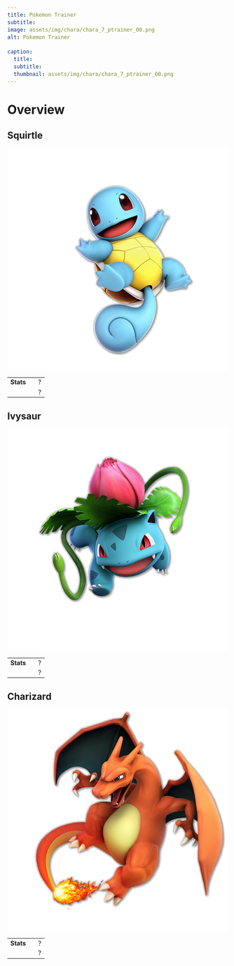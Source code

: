 ```yaml
---
title: Pokemon Trainer
subtitle: 
image: assets/img/chara/chara_7_ptrainer_00.png
alt: Pokemon Trainer

caption:
  title:
  subtitle: 
  thumbnail: assets/img/chara/chara_7_ptrainer_00.png
---
```


# Overview

<div class="col-lg-12 text-center">
	<h2 class="section-heading text-uppercase">Squirtle</h2>
</div>
<img class="img-fluid d-block mx-auto" src="assets/img/chara/chara_7_pzenigame_00.png" alt="">

| |  |  |
| :----------- | :-----: | ----------- |
| **Stats** | | ? |
|  |  | ? |

<div class="col-lg-12 text-center">
	<h2 class="section-heading text-uppercase">Ivysaur</h2>
</div>
<img class="img-fluid d-block mx-auto" src="assets/img/chara/chara_7_pfushigisou_00.png" alt="">


| |  |  |
| :----------- | :-----: | ----------- |
| **Stats** | | ? |
|  |  | ? |

<div class="col-lg-12 text-center">
	<h2 class="section-heading text-uppercase">Charizard</h2>
</div>
<img class="img-fluid d-block mx-auto" src="assets/img/chara/chara_7_plizardon_00.png" alt="">

| |  |  |
| :----------- | :-----: | ----------- |
| **Stats** | | ? |
|  |  | ? |
